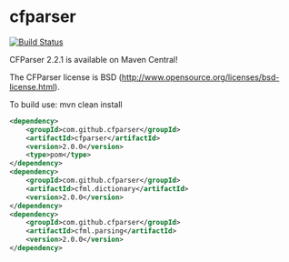 cfparser
========
[![Build Status](https://travis-ci.org/cfparser/cfparser.svg?branch=master)](https://travis-ci.org/cfparser/cfparser)

CFParser 2.2.1 is available on Maven Central!

The CFParser license is BSD (http://www.opensource.org/licenses/bsd-license.html).

To build use:
mvn clean install


```xml
<dependency>
    <groupId>com.github.cfparser</groupId>
    <artifactId>cfparser</artifactId>
    <version>2.0.0</version>
    <type>pom</type>
</dependency>
<dependency>
    <groupId>com.github.cfparser</groupId>
    <artifactId>cfml.dictionary</artifactId>
    <version>2.0.0</version>
</dependency>
<dependency>
    <groupId>com.github.cfparser</groupId>
    <artifactId>cfml.parsing</artifactId>
    <version>2.0.0</version>
</dependency>
```
